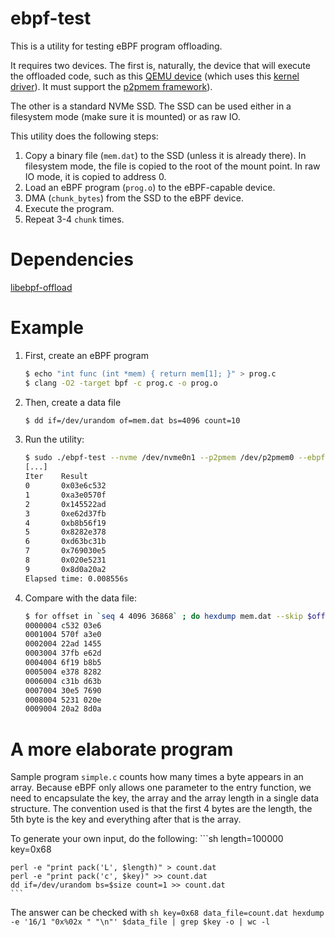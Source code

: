 # ebpf-test

This is a utility for testing eBPF program offloading.

It requires two devices. The first is, naturally, the device that
will execute the offloaded code, such as this [QEMU device](https://github.com/sbates130272/qemu/tree/dev/martin/bpf)
(which uses this [kernel driver](https://github.com/iomartin/pci_ubpf_driver)).
It must support the [p2pmem framework](https://github.com/Eideticom/p2pmem-pci/tree/pci-p2p-4.20.x)).

The other is a standard NVMe SSD. The SSD can be used either in a filesystem mode (make sure it is mounted) or as raw IO.

This utility does the following steps:

1. Copy a binary file (`mem.dat`) to the SSD (unless it is already there). In filesystem mode, the file is copied to the root of the mount point. In raw IO mode, it is copied to address 0.
2. Load an eBPF program (`prog.o`) to the eBPF-capable device.
3. DMA (`chunk_bytes`) from the SSD to the eBPF device.
4. Execute the program.
5. Repeat 3-4 `chunk` times.

# Dependencies
[libebpf-offload](https://github.com/iomartin/libebpf-offload)

# Example

1. First, create an eBPF program
    ```sh
    $ echo "int func (int *mem) { return mem[1]; }" > prog.c
    $ clang -O2 -target bpf -c prog.c -o prog.o
    ```
2. Then, create a data file
    ```sh
    $ dd if=/dev/urandom of=mem.dat bs=4096 count=10
    ```
3. Run the utility:
    ```sh
    $ sudo ./ebpf-test --nvme /dev/nvme0n1 --p2pmem /dev/p2pmem0 --ebpf /dev/pci_ubpf0 --prog prog.o --data mem.dat --chunk_size 4096 --chunks 10
    [...]
    Iter    Result
    0       0x03e6c532
    1       0xa3e0570f
    2       0x145522ad
    3       0xe62d37fb
    4       0xb8b56f19
    5       0x8282e378
    6       0xd63bc31b
    7       0x769030e5
    8       0x020e5231
    9       0x8d0a20a2
    Elapsed time: 0.008556s
    ```
4. Compare with the data file:
    ```sh
    $ for offset in `seq 4 4096 36868` ; do hexdump mem.dat --skip $offset --length 4 | head -n1; done
    0000004 c532 03e6
    0001004 570f a3e0
    0002004 22ad 1455
    0003004 37fb e62d
    0004004 6f19 b8b5
    0005004 e378 8282
    0006004 c31b d63b
    0007004 30e5 7690
    0008004 5231 020e
    0009004 20a2 8d0a
    ```

# A more elaborate program
Sample program `simple.c` counts how many times a byte appears in an array.
Because eBPF only allows one parameter to the entry function, we need to encapsulate the key, the array and the array length in a single data structure.
The convention used is that the first 4 bytes are the length, the 5th byte is the key and everything after that is the array.

To generate your own input, do the following:
    ```sh
    length=100000
    key=0x68

    perl -e "print pack('L', $length)" > count.dat
    perl -e "print pack('c', $key)" >> count.dat
    dd if=/dev/urandom bs=$size count=1 >> count.dat
    ```

The answer can be checked with
    ```sh
    key=0x68
    data_file=count.dat
    hexdump -e '16/1 "0x%02x " "\n"' $data_file | grep $key -o | wc -l
    ```
